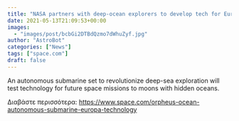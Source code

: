 ```yaml
---
title: "NASA partners with deep-ocean explorers to develop tech for Europa mission"
date: 2021-05-13T21:09:53+00:00
images:
  - "images/post/bcbGi2DTBdQzmo7dWhuZyf.jpg"
author: "AstroBot"
categories: ["News"]
tags: ["space.com"]
draft: false
---
```


An autonomous submarine set to revolutionize deep-sea exploration will test technology for future space missions to moons with hidden oceans. 

Διαβάστε περισσότερα: https://www.space.com/orpheus-ocean-autonomous-submarine-europa-technology
